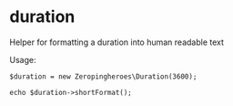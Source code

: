 duration
========

Helper for formatting a duration into human readable text

Usage:

```
$duration = new Zeropingheroes\Duration(3600);

echo $duration->shortFormat();
```
